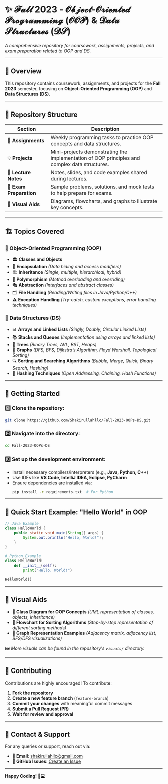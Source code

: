 # ✨ 𝓕𝓪𝓵𝓵 2023 - 𝓞𝓫𝓳𝓮𝓬𝓽-𝓞𝓻𝓲𝓮𝓷𝓽𝓮𝓭 𝓟𝓻𝓸𝓰𝓻𝓪𝓶𝓶𝓲𝓷𝓰 (𝓞𝓞𝓟) & 𝓓𝓪𝓽𝓪 𝓢𝓽𝓻𝓾𝓬𝓽𝓾𝓻𝓮𝓼 (𝓓𝓢)


*A comprehensive repository for coursework, assignments, projects, and exam preparation related to OOP and DS.*

---

## 📌 Overview
This repository contains coursework, assignments, and projects for the **Fall 2023** semester, focusing on **Object-Oriented Programming (OOP)** and **Data Structures (DS)**.

---

## 📂 Repository Structure
| Section            | Description |
|-------------------|-------------|
| 📑 **Assignments** | Weekly programming tasks to practice OOP concepts and data structures. |
| 💡 **Projects**    | Mini-projects demonstrating the implementation of OOP principles and complex data structures. |
| 📘 **Lecture Notes** | Notes, slides, and code examples shared during lectures. |
| 📝 **Exam Preparation** | Sample problems, solutions, and mock tests to help prepare for exams. |
| 🎨 **Visual Aids** | Diagrams, flowcharts, and graphs to illustrate key concepts. |

---

## 🏗 Topics Covered
### 🔹 Object-Oriented Programming (OOP)
- 🏛 **Classes and Objects**
- 🔐 **Encapsulation** *(Data hiding and access modifiers)*
- 🏗 **Inheritance** *(Single, multiple, hierarchical, hybrid)*
- 🔄 **Polymorphism** *(Method overloading and overriding)*
- 🎭 **Abstraction** *(Interfaces and abstract classes)*
- 🗂 **File Handling** *(Reading/Writing files in Java/Python/C++)*
- ⚠ **Exception Handling** *(Try-catch, custom exceptions, error handling techniques)*

### 🔹 Data Structures (DS)
- 📊 **Arrays and Linked Lists** *(Singly, Doubly, Circular Linked Lists)*
- 📚 **Stacks and Queues** *(Implementation using arrays and linked lists)*
- 🌳 **Trees** *(Binary Trees, AVL, BST, Heaps)*
- 🔗 **Graphs** *(DFS, BFS, Dijkstra’s Algorithm, Floyd Warshall, Topological Sorting)*
- 🔍 **Sorting and Searching Algorithms** *(Bubble, Merge, Quick, Binary Search, Hashing)*
- 🔢 **Hashing Techniques** *(Open Addressing, Chaining, Hash Functions)*

---

## 🚀 Getting Started
### **1️⃣ Clone the repository:**  
   ```bash
   git clone https://github.com/Shakirullahllc/Fall-2023-OOPs-DS.git
   ```
### **2️⃣ Navigate into the directory:**  
   ```bash
   cd Fall-2023-OOPs-DS
   ```
### **3️⃣ Set up the development environment:**  
   - Install necessary compilers/interpreters (e.g., **Java, Python, C++**)
   - Use IDEs like **VS Code, IntelliJ IDEA, Eclipse, PyCharm**
   - Ensure dependencies are installed via:
     ```bash
     pip install -r requirements.txt  # For Python
     ```

---

## 📌 Quick Start Example: "Hello World" in OOP
```java
// Java Example
class HelloWorld {
    public static void main(String[] args) {
        System.out.println("Hello, World!");
    }
}
```
```python
# Python Example
class HelloWorld:
    def __init__(self):
        print("Hello, World!")

HelloWorld()
```

---

## 📸 Visual Aids
- **📌 Class Diagram for OOP Concepts** *(UML representation of classes, objects, inheritance)*
- **📌 Flowchart for Sorting Algorithms** *(Step-by-step representation of different sorting methods)*
- **📌 Graph Representation Examples** *(Adjacency matrix, adjacency list, BFS/DFS visualizations)*

🖼 *More visuals can be found in the repository's `visuals/` directory.*

---

## 🤝 Contributing
Contributions are highly encouraged! To contribute:
1. **Fork the repository**
2. **Create a new feature branch** (`feature-branch`)
3. **Commit your changes** with meaningful commit messages
4. **Submit a Pull Request (PR)**
5. **Wait for review and approval**

---

## 📧 Contact & Support
For any queries or support, reach out via:
- **📩 Email**: shakirullahllc@gmail.com
- **📌 GitHub Issues**: [Create an Issue](https://github.com/Shakirullahllc/Fall-2023-OOPs-DS/issues)

---

**Happy Coding! 🚀💻**


